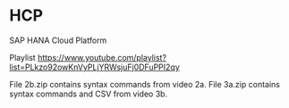 HCP
===

SAP HANA Cloud Platform

Playlist https://www.youtube.com/playlist?list=PLkzo92owKnVyPLjYRWsjuFj0DFuPPI2qy

File 2b.zip contains syntax commands from video 2a. 
File 3a.zip contains syntax commands and CSV from video 3b. 
